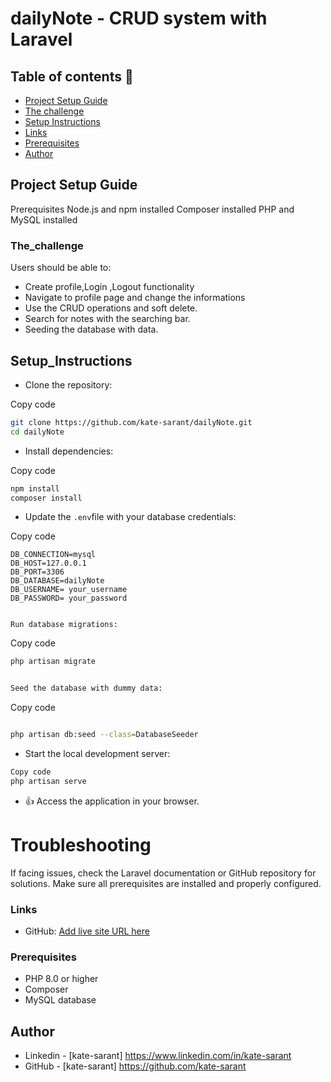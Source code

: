 

# dailyNote - CRUD system with Laravel 


## Table of contents  🚀

  - [Project Setup Guide](#overview)
  - [The challenge](#The_challenge)
  - [Setup Instructions](#Setup_Instructions)
  - [Links](#links)
  - [Prerequisites](#Prerequisites)
  - [Author](#author)


## Project Setup Guide
Prerequisites
Node.js and npm installed
Composer installed
PHP and MySQL installed

### The_challenge

Users should be able to:

- Create profile,Login ,Logout functionality 
- Navigate to profile page and change the informations
- Use the CRUD operations and soft delete.
- Search for notes with the searching bar.
- Seeding the database with data.

## Setup_Instructions 

- Clone the repository:

Copy code

```bash
git clone https://github.com/kate-sarant/dailyNote.git
cd dailyNote
```


- Install dependencies:

Copy code
```bash
npm install
composer install

```
- Update the `.env`file with your database credentials:

Copy code

```
DB_CONNECTION=mysql
DB_HOST=127.0.0.1 
DB_PORT=3306
DB_DATABASE=dailyNote 
DB_USERNAME= your_username 
DB_PASSWORD= your_password


Run database migrations:

```
Copy code

```bash
php artisan migrate


Seed the database with dummy data:

```
Copy code

```bash

php artisan db:seed --class=DatabaseSeeder

```

- Start the local development server:

```bash
Copy code
php artisan serve
```

- 👍️ Access the application in your browser.



# Troubleshooting
If facing issues, check the Laravel documentation or GitHub repository for solutions.
Make sure all prerequisites are installed and properly configured.


### Links

- GitHub: [Add live site URL here](https://github.com/kate-sarant/dailyNote.git)



### Prerequisites

- PHP 8.0 or higher
- Composer
- MySQL database


## Author

- Linkedin - [kate-sarant] https://www.linkedin.com/in/kate-sarant
- GitHub - [kate-sarant] https://github.com/kate-sarant